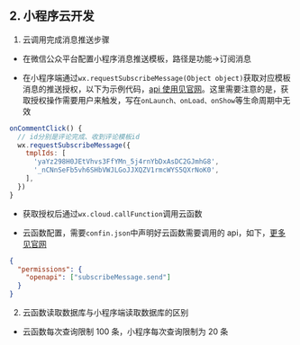 ## 2. 小程序云开发

1. 云调用完成消息推送步骤

- 在微信公众平台配置小程序消息推送模板，路径是功能->订阅消息

- 在小程序端通过`wx.requestSubscribeMessage(Object object)`获取对应模板消息的推送授权，以下为示例代码，[api 使用见官网](https://developers.weixin.qq.com/miniprogram/dev/api/open-api/subscribe-message/wx.requestSubscribeMessage.html)。这里需要注意的是，获取授权操作需要用户来触发，写在`onLaunch、onLoad、onShow`等生命周期中无效

```js
onCommentClick() {
  // id分别是评论完成、收到评论模板id
  wx.requestSubscribeMessage({
    tmplIds: [
      'yaYz298H0JEtVhvs3FfYMn_5j4rnYbDxAsDC2GJmhG8',
      '_nCNnSeFb5vh6SHbVWJLGoJJXQZV1rmcWYS5QXrNoK0',
    ],
  })
}
```

- 获取授权后通过`wx.cloud.callFunction`调用云函数

* 云函数配置，需要`confin.json`中声明好云函数需要调用的 api，如下，[更多见官网](https://developers.weixin.qq.com/miniprogram/dev/api-backend/open-api/subscribe-message/subscribeMessage.send.html)

```json
{
  "permissions": {
    "openapi": ["subscribeMessage.send"]
  }
}
```

2. 云函数读取数据库与小程序端读取数据库的区别

- 云函数每次查询限制 100 条，小程序每次查询限制为 20 条
